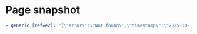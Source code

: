 # Page snapshot

```yaml
- generic [ref=e2]: "{\"error\":\"Not found\",\"timestamp\":\"2025-10-13T02:08:48.959Z\"}"
```